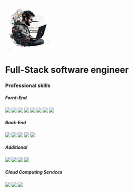 <img src="https://raw.githubusercontent.com/lotsoftick/lotsoftick/main/grid_0.webp" width="150"/>

# 

# Full-Stack software engineer

### Professional skills
##### Fornt-End

<img src="https://img.shields.io/badge/-React-454443?style=for-the-badge&logo=react" /> <img src="https://img.shields.io/badge/-Next.js-454443?style=for-the-badge&logo=next.js" /> 
<img src="https://img.shields.io/badge/-Vue.js-454443?style=for-the-badge&logo=vue.js" /> 
<img src="https://img.shields.io/badge/-Redux-454443?style=for-the-badge&logo=Redux" /> 
<img src="https://img.shields.io/badge/-React Router-454443?style=for-the-badge&logo=ReactRouter" />
<img src="https://img.shields.io/badge/-Tailwind-454443?style=for-the-badge&logo=tailwindcss" />
<img src="https://img.shields.io/badge/-bootstrap-454443?style=for-the-badge&logo=bootstrap" />
<img src="https://img.shields.io/badge/-SASS-454443?style=for-the-badge&logo=sass" />

##### Back-End

<img src="https://img.shields.io/badge/-Node.js-454443?style=for-the-badge&logo=node.js" /> <img src="https://img.shields.io/badge/-Express.js-454443?style=for-the-badge&logo=express" />
<img src="https://img.shields.io/badge/-MongoDB-454443?style=for-the-badge&logo=mongodb" /> 
<img src="https://img.shields.io/badge/-MySQL-454443?style=for-the-badge&logo=mysql&logoColor=add0ff" />
<img src="https://img.shields.io/badge/-PostgreSQL-454443?style=for-the-badge&logo=postgresql&logoColor=add0ff" />

##### Additional

<img src="https://img.shields.io/badge/-Docker-454443?style=for-the-badge&logo=docker" /> <img src="https://img.shields.io/badge/-Kubernetes-454443?style=for-the-badge&logo=kubernetes" />
<img src="https://img.shields.io/badge/-GitLab CI/CD-454443?style=for-the-badge&logo=gitlab" /> 
<img src="https://img.shields.io/badge/-GitHub Actions-454443?style=for-the-badge&logo=github" />


##### Cloud Computing Services
<img src="https://img.shields.io/static/v1?label=AWS&logo=amazon&labelColor=454443&color=4f626a&style=for-the-badge&message=S3, Cloud Front, Simple Email Services, Lambda functions, Elastic Kubernetes Service, Identity and Access Management, EC2" />
<img src="https://img.shields.io/static/v1?label=GCE&logo=googlecloud&labelColor=454443&color=4f626a&style=for-the-badge&message=API services, Identity and Access Management, Container Registry, Kubernetes Engine, Cloud Storage" />
<img src="https://img.shields.io/static/v1?label=DigitalOcean&logo=digitalocean&labelColor=454443&color=4f626a&style=for-the-badge&message=All services" />

<!--
<img src="https://img.shields.io/badge/-DigitalOcean: All Services-454443?style=for-the-badge&logo=digitalocean" />
<img src="https://img.shields.io/badge/-GCE: API services, Identity and Access Management, Container Registry, Kubernetes Engine, Cloud Storage-454443?style=for-the-badge&logo=googlecloud" />
<img src="https://img.shields.io/badge/-AWS: S3, Cloud Front, Simple Email Services, Lambda functions, Elastic Kubernetes Service, Identity and Access Management, EC2-454443?style=for-the-badge&logo=amazon" />
**lotsoftick/lotsoftick** is a ✨ _special_ ✨ repository because its `README.md` (this file) appears on your GitHub profile.

Here are some ideas to get you started:

- 🔭 I’m currently working on ...
- 🌱 I’m currently learning ...
- 👯 I’m looking to collaborate on ...
- 🤔 I’m looking for help with ...
- 💬 Ask me about ...
- 📫 How to reach me: ...
- 😄 Pronouns: ...
- ⚡ Fun fact: ...
-->
